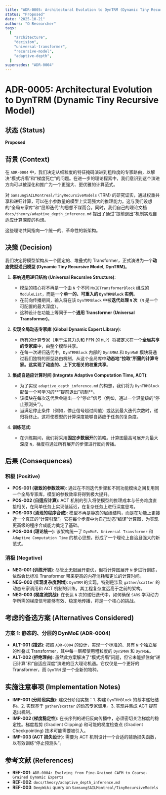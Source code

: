 ```yaml
---
title: "ADR-0005: Architectural Evolution to DynTRM (Dynamic Tiny Recursive Model)"
status: "Proposed"
date: "2025-10-21"
authors: "Ω Researcher"
tags:
  [
    "architecture",
    "decision",
    "universal-transformer",
    "recursive-model",
    "adaptive-depth",
  ]
supersedes: "ADR-0004"
---
```


# ADR-0005: Architectural Evolution to DynTRM (Dynamic Tiny Recursive Model)

## 状态 (Status)

**Proposed**

## 背景 (Context)

在 `ADR-0004` 中，我们决定从细粒度的特征掩码演进到粗粒度的专家路由，以解决“模式坍塌”和“梯度死亡”的问题。在进一步的理论探索中，我们意识到这个演进方向可以被深化和推广为一个更强大、更优雅的计算范式。

对 `SamsungSAILMontreal/TinyRecursiveModels` (TRM) 的研究证实，通过权重共享和递归计算，可以在小参数量的模型上实现强大的推理能力。这与我们设想的“全局专家库”和“层即迭代”的思想不谋而合。同时，我们自己的理论文档 `docs/theory/adaptive_depth_inference.md` 提出了通过“提前退出”机制实现自适应计算深度的构想。

这些理论共同指向一个统一的、革命性的新架构。

## 决策 (Decision)

我们决定将模型架构从一个固定的、堆叠式的 Transformer，正式演进为一个**动态微型递归模型 (Dynamic Tiny Recursive Model, DynTRM)**。

1. **采纳通用递归结构 (Universal Recursive Structure)**:

    - 模型的核心将不再是一个由 `N` 个不同 `MoIETransformerBlock` 组成的 `ModuleList`，而是一个**单一的、可重入的 `DynTRMBlock` 实例**。
    - 在前向传播期间，输入将在该 `DynTRMBlock` 中被**迭代处理 `N` 次**（`N` 是一个可配置的最大深度）。
    - 这种设计在功能上等同于一个**通用 Transformer (Universal Transformer)**。

2. **实现全局动态专家库 (Global Dynamic Expert Library)**:

    - 所有的计算专家（用于注意力头和 FFN 的 `MLP`）将被定义在一个**全局共享的专家库**中，由整个模型共享。
    - 在每一次递归迭代中，`DynTRMBlock` 内部的 `DynSMHA` 和 `DynMoE` 模块将通过我们独特的原型路由机制，从这个全局库中**动态地“拉取”**所需的计算专家。这实现了**动态的、上下文相关的权重共享**。

3. **集成自适应计算时间 (Integrate Adaptive Computation Time, ACT)**:

    - 为了实现 `adaptive_depth_inference.md` 的构想，我们将为 `DynTRMBlock` 配备一个可学习的**“提前退出”机制**。
    - 该模块在每次迭代后会输出一个“停止”信号（例如，通过一个轻量级的“停止预测头”）。
    - 当满足停止条件（例如，停止信号超过阈值）或达到最大迭代次数时，递归将终止。这将使模型的计算深度能够自适应于任务的复杂度。

4. **训练范式**:
    - 在训练期间，我们将采用**固定步数展开**的策略。计算图最高可展开为最大深度 `N`，梯度将通过所有展开的步骤进行反向传播。

## 后果 (Consequences)

### 积极 (Positive)

- **POS-001 (极致的参数效率)**: 通过在不同迭代步骤和不同功能模块之间复用同一个全局专家库，模型的参数效率将得到极大提升。
- **POS-002 (自适应计算)**: ACT 机制的引入将使模型的推理成本与任务难度直接相关，在简单任务上实现低延迟，在复杂任务上进行深度思考。
- **POS-003 (涌现的程序合成)**: 模型不再是静态的层级结构，而是在功能上更接近一个真正的“计算引擎”。它在每个步骤中为自己动态“编译”计算图，为实现更高级的程序合成能力奠定了基础。
- **POS-004 (理论统一)**: 该架构统一了 `DynMoE`、`Universal Transformer` 和 `Adaptive Computation Time` 的核心思想，形成了一个理论上自洽且强大的新范式。

### 消极 (Negative)

- **NEG-001 (训练开销)**: 尽管比无限展开更优，但将计算图展开 `N` 步进行训练，依然会比标准 Transformer 带来更高的内存消耗和更长的计算时间。
- **NEG-002 (实现复杂度剧增)**: `DynTRM` 的实现，特别是涉及 `gather`/`scatter` 的动态专家调用和 ACT 机制的训练，其工程复杂度远高于之前的架构。
- **NEG-003 (梯度流挑战)**: 在长达 `N` 次的递归迭代中，如何确保 `SARS` 学习动力学所需的梯度信号能够有效、稳定地传播，将是一个核心的挑战。

## 考虑的备选方案 (Alternatives Considered)

### 方案 1: 静态的、分层的 DynMoE (ADR-0004)

- **ALT-001 (描述)**: 按照 `ADR-0004` 的设计，实现一个标准的、具有 `N` 个独立层的堆叠式 Transformer，其中每一层都使用粗粒度的 `DynSMHA` 和 `DynMoE`。
- **ALT-002 (拒绝理由)**: 虽然此方案解决了“模式坍塌”问题，但它未能抓住向“递归计算”和“自适应深度”演进的巨大理论机遇。它仅仅是一个更好的 Transformer，而 `DynTRM` 是一个全新的物种。

## 实施注意事项 (Implementation Notes)

- **IMP-001 (分阶段实施)**: 建议分阶段实施：1. 构建 `DynTRMBlock` 的基本递归结构。2. 实现基于 `gather`/`scatter` 的动态专家调用。3. 实现并集成 ACT 提前退出机制。
- **IMP-002 (梯度稳定性)**: 在长序列的递归反向传播中，必须密切关注梯度的稳定性。梯度裁剪 (Gradient Clipping) 和可能的梯度检查点 (Gradient Checkpointing) 技术可能需要被引入。
- **IMP-003 (ACT 损失设计)**: 需要为 ACT 机制设计一个合适的辅助损失函数，以有效训练“停止预测头”。

## 参考文献 (References)

- **REF-001**: `ADR-0004: Evolving from Fine-Grained CAFM to Coarse-Grained Dynamic Experts`
- **REF-002**: `docs/theory/adaptive_depth_inference.md`
- **REF-003**: `DeepWiki` query on `SamsungSAILMontreal/TinyRecursiveModels`
